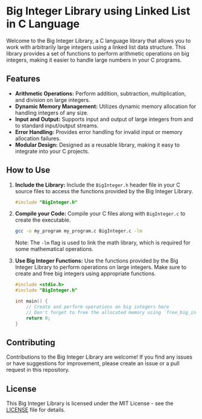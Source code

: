 # Big Integer Library using Linked List in C Language

Welcome to the Big Integer Library, a C language library that allows you to work with arbitrarily large integers using a linked list data structure. This library provides a set of functions to perform arithmetic operations on big integers, making it easier to handle large numbers in your C programs.

## Features

- **Arithmetic Operations:** Perform addition, subtraction, multiplication, and division on large integers.
- **Dynamic Memory Management:** Utilizes dynamic memory allocation for handling integers of any size.
- **Input and Output:** Supports input and output of large integers from and to standard input/output streams.
- **Error Handling:** Provides error handling for invalid input or memory allocation failures.
- **Modular Design:** Designed as a reusable library, making it easy to integrate into your C projects.

## How to Use

1. **Include the Library:**
   Include the `BigInteger.h` header file in your C source files to access the functions provided by the Big Integer Library.

   ```c
   #include "BigInteger.h"
   ```

2. **Compile your Code:**
   Compile your C files along with `BigInteger.c` to create the executable.

   ```sh
   gcc -o my_program my_program.c BigInteger.c -lm
   ```

   Note: The `-lm` flag is used to link the math library, which is required for some mathematical operations.

3. **Use Big Integer Functions:**
   Use the functions provided by the Big Integer Library to perform operations on large integers. Make sure to create and free big integers using appropriate functions.

   ```c
   #include <stdio.h>
   #include "BigInteger.h"

   int main() {
       // Create and perform operations on big integers here
       // Don't forget to free the allocated memory using `free_big_int()` function
       return 0;
   }
   ```


## Contributing

Contributions to the Big Integer Library are welcome! If you find any issues or have suggestions for improvement, please create an issue or a pull request in this repository.

## License

This Big Integer Library is licensed under the MIT License - see the [LICENSE](LICENSE) file for details.
```